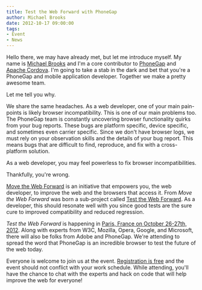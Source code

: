 ```yaml
---
title: Test the Web Forward with PhoneGap
author: Michael Brooks
date: 2012-10-17 09:00:00
tags:
- Event
- News
---
```


Hello there, we may have already met, but let me introduce myself. My name is [Michael Brooks](http://twitter.com/mwbrooks) and I'm a core contributor to [PhoneGap](http://phonegap.com) and [Apache Cordova](http://cordova.io). I'm going to take a stab in the dark and bet that you're a PhoneGap and mobile application developer. Together we make a pretty awesome team.

Let me tell you why.

We share the same headaches. As a web developer, one of your main pain-points is likely browser incompatibility. This is one of our main problems too. The PhoneGap team is constantly uncovering browser functionality quirks from your bug reports. These bugs are platform specific, device specific, and sometimes even carrier specific. Since we don't have browser logs, we must rely on your observation skills and the details of your bug report. This means bugs that are difficult to find, reproduce, and fix with a cross-platform solution.

As a web developer, you may feel powerless to fix browser incompatibilities.

Thankfully, you're wrong.

[Move the Web Forward](http://movethewebforward.org) is an initiative that empowers you, the web developer, to improve the web and the browsers that access it. From _Move the Web Forward_ was born a sub-project called [Test the Web Forward](http://testthewebforward.org). As a developer, this should resonate well with you since good tests are the sure cure to improved compatibility and reduced regression.

_Test the Web Forward_ is happening in [Paris, France on October 26-27th, 2012](http://testthewebforward.org/paris-2012.html). Along with experts from W3C, Mozilla, Opera, Google, and Microsoft, there will also be folks from Adobe and PhoneGap. We're attending to spread the word that PhoneGap is an incredible browser to test the future of the web today.

Everyone is welcome to join us at the event. [Registration is free](http://testtwfparis.eventbrite.com/) and the event should not conflict with your work schedule. While attending, you'll have the chance to chat with the experts and hack on code that will help improve the web for everyone!
